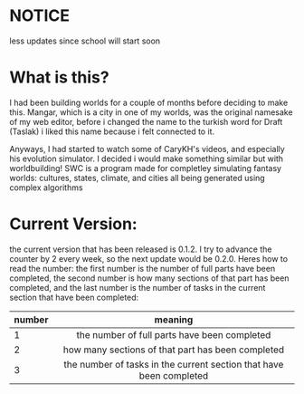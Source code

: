 # NOTICE
less updates since school will start soon

# What is this?
I had been building worlds for a couple of months before deciding to make this. Mangar, which is a city in one of my worlds, was the original namesake of my web editor, before i changed the name to the turkish word for Draft
(Taslak) i liked this name because i felt connected to it.


Anyways, I had started to watch some of CaryKH's videos, and especially his evolution simulator. I decided i would make something similar but with worldbuilding!
SWC is a program made for completley simulating fantasy worlds: cultures, states, climate, and cities all being generated using complex algorithms


# Current Version:
the current version  that has been released is 0.1.2. I try to advance the counter by 2 every week, so the next update would be 0.2.0. Heres how to read
the number: 
the first number is the number of full parts have been completed, the second number is how many sections of that part has been completed, and the last number is the number of tasks in the current section that have been completed:

| number | meaning|
|----------|:---------:|
|1| the number of full parts have been completed|
|2| how many sections of that part has been completed|
|3|the number of tasks in the current section that have been completed| 
